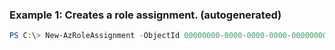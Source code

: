 ### Example 1: Creates a role assignment. (autogenerated)
```powershell
PS C:\> New-AzRoleAssignment -ObjectId 00000000-0000-0000-0000-000000000000 -RoleDefinitionName Contributor -Scope /subscriptions/00000000-0000-0000-0000-000000000000/resourcegroups/rg1/providers/Microsoft.Web/sites/site1
```


